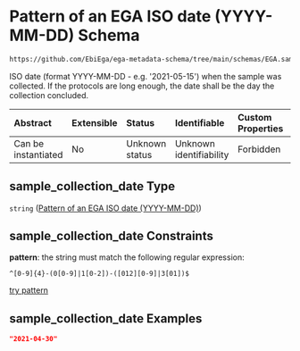# Pattern of an EGA ISO date (YYYY-MM-DD) Schema

```txt
https://github.com/EbiEga/ega-metadata-schema/tree/main/schemas/EGA.sample.json#/properties/sample_collection_date
```

ISO date (format YYYY-MM-DD - e.g. '2021-05-15') when the sample was collected. If the protocols are long enough, the date shall be the day the collection concluded.

| Abstract            | Extensible | Status         | Identifiable            | Custom Properties | Additional Properties | Access Restrictions | Defined In                                                        |
| :------------------ | :--------- | :------------- | :---------------------- | :---------------- | :-------------------- | :------------------ | :---------------------------------------------------------------- |
| Can be instantiated | No         | Unknown status | Unknown identifiability | Forbidden         | Allowed               | none                | [EGA.sample.json*](../out/EGA.sample.json "open original schema") |

## sample_collection_date Type

`string` ([Pattern of an EGA ISO date (YYYY-MM-DD)](ega-2-definitions-pattern-of-an-ega-iso-date-yyyy-mm-dd.md))

## sample_collection_date Constraints

**pattern**: the string must match the following regular expression: 

```regexp
^[0-9]{4}-(0[0-9]|1[0-2])-([012][0-9]|3[01])$
```

[try pattern](https://regexr.com/?expression=%5E%5B0-9%5D%7B4%7D-\(0%5B0-9%5D%7C1%5B0-2%5D\)-\(%5B012%5D%5B0-9%5D%7C3%5B01%5D\)%24 "try regular expression with regexr.com")

## sample_collection_date Examples

```json
"2021-04-30"
```
